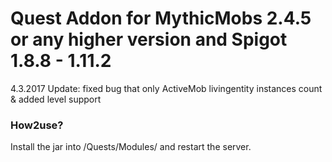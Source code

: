 # Quest Addon for MythicMobs 2.4.5 or any higher version and Spigot 1.8.8 - 1.11.2

4.3.2017 Update: fixed bug that only ActiveMob livingentity instances count & added level support


### How2use?

Install the jar into /Quests/Modules/ and restart the server.
